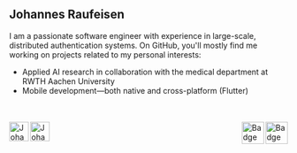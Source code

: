 ## Johannes Raufeisen

I am a passionate software engineer with experience in large-scale, distributed authentication systems.
On GitHub, you'll mostly find me working on projects related to my personal interests:
* Applied AI research in collaboration with the medical department at RWTH Aachen University
* Mobile development—both native and cross-platform (Flutter)

<br>
<br>

<a href="https://www.linkedin.com/in/johannes-raufeisen" target="_blank" rel="nofollow">
  <img align="left" alt="Johannes' Linkdein" width="35px" src="https://user-images.githubusercontent.com/3852580/200176467-15f2d5f7-3074-4250-a4b7-bd819b0ac91c.png" />
</a>
<a href="https://stackoverflow.com/users/2641242/jora" target="_blank" rel="nofollow">
  <img align="left" alt="Johannes' Stackoverflow" width="35px" src="https://user-images.githubusercontent.com/3852580/200176343-23b9fdf0-c113-4d8f-b89a-f9ac2646a310.svg" />
</a>
<a href="https://www.credly.com/badges/6bf476e6-fb49-4652-b441-a40eca36e2a8/public_url" target="_blank" rel="nofollow">
  <img align="right" alt="Badge" width="40px" src="https://images.credly.com/size/680x680/images/c9ed294b-f8ac-48fa-a8c3-96dab1f110f2/image.png" />
</a>
<a href="https://www.credly.com/badges/6d086531-f1fa-4d93-8a16-83c91ba5ebe3/public_url" target="_blank" rel="nofollow">
  <img align="right" alt="Badge" width="40px" src="https://images.credly.com/size/680x680/images/024d0122-724d-4c5a-bd83-cfe3c4b7a073/image.png" />
</a>

